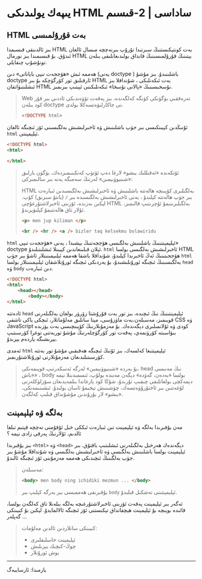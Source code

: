 # يىپەك يولىدىكى HTML ساداسى | 2-قىسىم

## HTML بەت قۇرۇلمىسى

بىز ئالدىنقى قىسىمدا HTML بەت كونتېكىستنىڭ سىرتىدا تۇرۇپ بىرنەچچە مىسال ئالغان ئىدۇق. بۇ قىسىمىدا بىز نورمال HTML بېتىنىڭ قۇرۇلمىسىنىڭ قانداق بولىدىغانلىقى بىلەن تونۇشۇپ چىقايلى.

ھەممە ئىش «ھۆججەت تىپى باياناتى» دىن (يەنى doctype ) باشلىنىدۇ. بىز مۇشۇ doctype ئارقىلىق تور كۆرگۈچكە بۇ بىر HTML بەت ئىكەنلىكى ،  شۇنداقلا بىز ئىشلىتىۋاتقان HTML نۇسخىسىنىڭ «پالانى نۇسخا» ئىكەنلىكىنى ئېيتىپ بىرىمىز. 

> Web تەرەققىي بۈگۈنكى كۈنگە كەلگەندە، بىز پەقەت تۆۋەندىكى ئاددىي بىر قۇر كود بىلەن doctype نى جاكارلىۋەتسەكلا بولدى.
>
> ```html
> <!DOCTYPE html>
> ```



ئۇنىڭدىن كېيىنكىسى بىر جۈپ باشلىنىش ۋە ئاخىرلىشىش بەلگىسىنى ئۆز ئىچىگە ئالغان `html` ئېلېمېنتى. 

```html
<!DOCTYPE html>
<html>

</html>
```

> ئۆتكەندە «ئەقىللىك يىشو» لارغا دەپ ئۆتۈپ كەتكىنىمىزدەك، بۈگۈن بارلىق «شىنيوۋىيمىن» لەرنىڭ سەمىگە يەنە بىر سالىمىزكى:
>
> HTML بەلگىلىرى كۆپىنچە ھالەتتە باشلىنىش ۋە ئاخىرلىشىش بەلگىسىدىن ئىبارەت بىر جۈپ ھالەتتە كېلىدۇ ، يەنى ئاخىرلىشىش بەلگىسىدە بىر `/`  (يانتۇ سىزىق) كۆپ. لېكىن بەزىدە، ئۆزىنى ئاخىرلاشتۇرغۇچى HTML بەلگىلىرىنىمۇ ئۇچرىتىپ قالىمىز، ئۇلار تاق ھالەتتىمۇ كېلىۋېرىدۇ.
>
> ```html
> <p> men jup kiliman </p>
> 
> <br /> <hr /> <a /> bizler taq kelsekmu bolawiridu
> ```
>
> 



`html`  ئېلېمېنتىنىڭ باشلىنىش بەلگىسى ھۆججەتنىڭ بېشىدا ، يەنى «ھۆججەت تىپى» doctype ئېلان قىلىنغاندىن كېيىنلا ئىشلىتىلىدۇ. `html` ئاخىرلىشىش بەلگىسى بولسا HTML ھۆججىتىنىڭ ئەڭ ئاخىرىدا كېلىدۇ، شۇنداقلا باشقا ھەممە ئېلىېمىنىتلار ئاشۇ بىر جۈپ `html` بەلگىسىنىڭ ئىچىگە ئورۇنلىشىدۇ، بۇ يەردىكى ئىچىگە ئورۇنلاشقان ئېلىېمىنىتلار بولسا  `head`  ۋە  `body`  دىن ئىبارەت.

```html
<!DOCTYPE html>
<html>
    <head></head>
		<body></body>
</html>
```

 ئادەتتە `head` ئېلېمېنتىنىڭ نىڭ ئىچىدە، بىز تور بەت قۇرۇشتا زۆرۈر بولغان بەلگىلەرنى قويىمىز، مەسىلەن،بەت ماۋزۇسى، مېتا سانلىق مەلۇماتلار، ئىچكى ياكى تاشقى CSS ۋە JavaScript كودى ۋە ئۇلانمىلىرى دېگەندەك. بۇ مەزمۇنلارنىڭ كۆپىنچىسى بەت يۈزىدە بىۋاسىتە كۆرۈنمەي، پەقەت تور كۆرگۈچلەرنىڭ مۇشۇ توربەتنى توغرا كۆرسىتىپ بېرىشىگە ياردەم بېرىدۇ. 

ئەمدى  `html` ئېلېمېنتىغا كەلسەك، بىز ئۇنىڭ ئىچىگە ھەقىقىي مۇشۇ تور بەتتە كۆرسىتىلىدىغان مەزمۇنلارنى ئورۇنلاشتۇرىمىز.

> بۇ يەردە «شىنيوۋىيمىن» لەرگە ئەسكەرتىپ قويىمەنكى، head نىڭ مەنىسى «باش» ، body بولسا «بەدەن، گەۋدە» دېگەن مەنىدە بولۇپ، ئىسمىدىنلا نېمە دېمەكچى بولغانلىقى چىقىپ تۇرىدۇ، شۇڭا كود يازغاندا بىلمەيدىغان سۆزلۈكلەرنى لۇغەتتىن بىر ئاختۇرۇۋەتسەك، چۈشىنىش تېخىمۇ ئاسان بولىدۇ. ئىشىنىمەنكى، «يىشو» لار بۇرۇندىن مۇشۇنداق قىلىپ كەلگەن.



## بەلگە ۋە ئېلېمېنت

مەن يۇقىرىدا بەلگە ۋە ئېلېمېنت تىن ئىبارەت ئىككى خىل ئۇقۇمنى نەچچە قېتىم تىلغا ئالدىم، ئۇلارنىڭ پەرقى زادى نېمە ؟

بىز يۇقىرىدا `<html>` ۋە  `<head>`  دېگەندەك ھەرخىل بەلگىلەرنى ئىشلىتىپ باقتۇق. بىر ئېلېمېنت بولسا باشلىنىش بەلگىسى ۋە ئاخىرلىشىش بەلگىسى ۋە شۇنداقلا مۇشۇ بىر جۈپ بەلگىنىڭ ئىچىدىكى ھەممە مەزمۇننى ئۆز ئىچىگە ئالىدۇ. 

> مەسىلەن:  
>
> ```html
> <body> men body ning ichidiki mezmun ... </body>
> ```
>
> يۇقىرىقى ھەممىسى بىر يەرگە كېلىپ بىر `body` ئېلېمېنتىنى تەشكىل قىلىدۇ.



ئەگەر بىر ئېلېمېنت پەقەت ئۆزىنى ئاخىرلاشتۇرغىچە بەلگە بىلەنلا تاق كەلگەن بولسا، قائىدە بويىچە بۇ ئېلېمېنت ھېچقانداق تېكىستنى ئۆز ئىچىگە ئالالمايدۇ. لېكىن بۇ كىيىنكى گەپلەر ...



> كىيىنكى سانلاردىن ئالدىن مەلۇمات:
>
> * ئېلېمېنت خاسلىقلىرى
> * چوڭ-كىچىك يېزىلىش
> * بوش ئورۇنلار

---

يازمىدا: ئارسايبەگ

